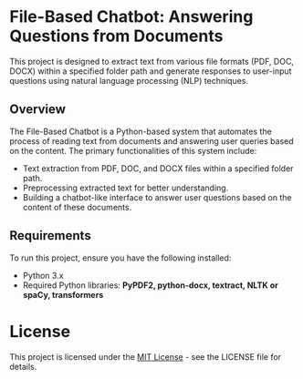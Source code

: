 # File-Based Chatbot: Answering Questions from Documents
 This project is designed to extract text from various file formats (PDF, DOC, DOCX) within a specified folder path and generate responses to user-input questions using natural language processing (NLP) techniques.

## Overview
The File-Based Chatbot is a Python-based system that automates the process of reading text from documents and answering user queries based on the content. The primary functionalities of this system include:
- Text extraction from PDF, DOC, and DOCX files within a specified folder path.
- Preprocessing extracted text for better understanding.
- Building a chatbot-like interface to answer user questions based on the content of these documents.

## Requirements
To run this project, ensure you have the following installed:

- Python 3.x
- Required Python libraries: <b>PyPDF2, python-docx, textract, NLTK or spaCy, transformers </b>

# License
This project is licensed under the [MIT License](https://opensource.org/license/mit/) - see the LICENSE file for details.